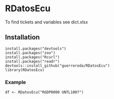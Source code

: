 # RDatosEcu

To find tickets and variables see dict.xlsx

## Installation

```
install.packages("devtools")
install.packages("zoo")
install.packages("Rcurl")
install.packages("readr")
devtools::install_github("guerreroda/RDatosEcu")
library(RDatosEcu)
```

### Example

```
df <- RDatosEcu("RGDP0000 UNTL1007")
```
